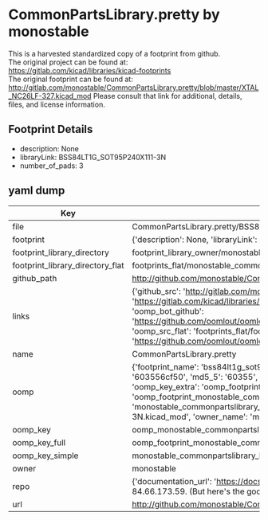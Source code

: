 # CommonPartsLibrary.pretty by monostable  
This is a harvested standardized copy of a footprint from github.  
The original project can be found at:  
https://gitlab.com/kicad/libraries/kicad-footprints  
The original footprint can be found at:
http://gitlab.com/monostable/CommonPartsLibrary.pretty/blob/master/XTAL_NC26LF-327.kicad_mod
Please consult that link for additional, details, files, and license information.  
## Footprint Details
* description: None  
* libraryLink: BSS84LT1G_SOT95P240X111-3N  
* number_of_pads: 3  
## yaml dump  
| Key | Value |  
| --- | --- |  
| file | CommonPartsLibrary.pretty/BSS84LT1G_SOT95P240X111-3N.kicad_mod |  
| footprint | {'description': None, 'libraryLink': 'BSS84LT1G_SOT95P240X111-3N', 'number_of_pads': 3} |  
| footprint_library_directory | footprint_library_owner/monostable_CommonPartsLibrary.pretty |  
| footprint_library_directory_flat | footprints_flat/monostable_commonpartslibrary_bss84lt1g_sot95p240x111_3n/working |  
| github_path | http://github.com/monostable/CommonPartsLibrary.pretty/blob/master/BSS84LT1G_SOT95P240X111-3N.kicad_mod |  
| links | {'github_src': 'http://gitlab.com/monostable/CommonPartsLibrary.pretty/blob/master/XTAL_NC26LF-327.kicad_mod', 'github_src_repo': 'https://gitlab.com/kicad/libraries/kicad-footprints', 'oomp_bot': 'footprints/monostable_commonpartslibrary_bss84lt1g_sot95p240x111_3n/working', 'oomp_bot_github': 'https://github.com/oomlout/oomlout_oomp_footprint_bot/tree/main/footprints/monostable_commonpartslibrary_bss84lt1g_sot95p240x111_3n/working', 'oomp_src_flat': 'footprints_flat/footprints_flat/monostable_commonpartslibrary_bss84lt1g_sot95p240x111_3n/working', 'oomp_src_flat_github': 'https://github.com/oomlout/oomlout_oomp_footprint_src/tree/main/footprints_flat/monostable_commonpartslibrary_bss84lt1g_sot95p240x111_3n/working'} |  
| name | CommonPartsLibrary.pretty |  
| oomp | {'footprint_name': 'bss84lt1g_sot95p240x111_3n', 'library_name': 'commonpartslibrary', 'md5': '603556cf5044f2ec93c6f63d50216bf7', 'md5_10': '603556cf50', 'md5_5': '60355', 'md5_6': '603556', 'oomp_key': 'oomp_monostable_commonpartslibrary_bss84lt1g_sot95p240x111_3n', 'oomp_key_extra': 'oomp_footprint_monostable_commonpartslibrary_bss84lt1g_sot95p240x111_3n', 'oomp_key_full': 'oomp_footprint_monostable_commonpartslibrary_bss84lt1g_sot95p240x111_3n_603556', 'oomp_key_simple': 'monostable_commonpartslibrary_bss84lt1g_sot95p240x111_3n', 'original_filename': 'CommonPartsLibrary.pretty/BSS84LT1G_SOT95P240X111-3N.kicad_mod', 'owner_name': 'monostable'} |  
| oomp_key | oomp_monostable_commonpartslibrary_bss84lt1g_sot95p240x111_3n |  
| oomp_key_full | oomp_footprint_monostable_commonpartslibrary_bss84lt1g_sot95p240x111_3n |  
| oomp_key_simple | monostable_commonpartslibrary_bss84lt1g_sot95p240x111_3n |  
| owner | monostable |  
| repo | {'documentation_url': 'https://docs.github.com/rest/overview/resources-in-the-rest-api#rate-limiting', 'message': "API rate limit exceeded for 84.66.173.59. (But here's the good news: Authenticated requests get a higher rate limit. Check out the documentation for more details.)"} |  
| url | http://github.com/monostable/CommonPartsLibrary.pretty |  

